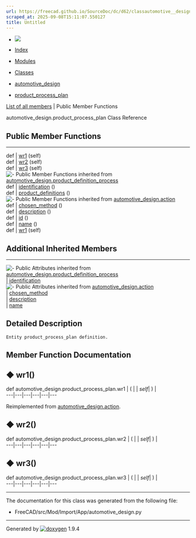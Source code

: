 ```yaml
---
url: https://freecad.github.io/SourceDoc/dc/d62/classautomotive__design_1_1product__process__plan.html
scraped_at: 2025-09-08T15:11:07.550127
title: Untitled
---
```


  * [ ![](https://www.freecad.org/svg/logo-freecad.svg) ](https://freecadweb.org "FreeCAD")
  * [Index](../../index.html "Index")
  * [Modules](../../modules.html "Modules list")
  * [Classes](../../annotated.html "Annotated list")

  * [automotive_design](../../d4/ddf/namespaceautomotive__design.html)
  * [product_process_plan](../../dc/d62/classautomotive__design_1_1product__process__plan.html)

[List of all members](../../d2/da3/classautomotive__design_1_1product__process__plan-members.html) | Public Member Functions

automotive_design.product_process_plan Class Reference

##  Public Member Functions  
  
---  
def | [wr1](../../dc/d62/classautomotive__design_1_1product__process__plan.html#a983123937ac40f694c30074a5e144a45) (self)  
def | [wr2](../../dc/d62/classautomotive__design_1_1product__process__plan.html#a3838f28fd9ca47bfe631e608b772ebb2) (self)  
def | [wr3](../../dc/d62/classautomotive__design_1_1product__process__plan.html#a11711a1ee8979abdf5817f352efa53e1) (self)  
![-](../../closed.png) Public Member Functions inherited from
[automotive_design.product_definition_process](../../d1/dff/classautomotive__design_1_1product__definition__process.html)  
def | [identification](../../d1/dff/classautomotive__design_1_1product__definition__process.html#a8c5f9a2bfdaa0553eef3712f8c2dc6a1) ()  
def | [product_definitions](../../d1/dff/classautomotive__design_1_1product__definition__process.html#a88ee24ed3ccd723943b7ec4dfd7805a6) ()  
![-](../../closed.png) Public Member Functions inherited from
[automotive_design.action](../../dd/db7/classautomotive__design_1_1action.html)  
def | [chosen_method](../../dd/db7/classautomotive__design_1_1action.html#a0bb4218ffaae2f91ad8c5eb3aaebb861) ()  
def | [description](../../dd/db7/classautomotive__design_1_1action.html#a053f3af55213aa3b721567d2a49c2148) ()  
def | [id](../../dd/db7/classautomotive__design_1_1action.html#a289e01eb20d53e6824c40daad04dfc4b) ()  
def | [name](../../dd/db7/classautomotive__design_1_1action.html#a2ec9ee5bbd2e3eceb2d51d8ac569fefb) ()  
def | [wr1](../../dd/db7/classautomotive__design_1_1action.html#a394a5335bf93418126ac4f7fec339dcd) (self)  
  
##  Additional Inherited Members  
  
---  
![-](../../closed.png) Public Attributes inherited from
[automotive_design.product_definition_process](../../d1/dff/classautomotive__design_1_1product__definition__process.html)  
|
[identification](../../d1/dff/classautomotive__design_1_1product__definition__process.html#adfcbdad765e3e48b82725aae1a3a1cf4)  
![-](../../closed.png) Public Attributes inherited from
[automotive_design.action](../../dd/db7/classautomotive__design_1_1action.html)  
|
[chosen_method](../../dd/db7/classautomotive__design_1_1action.html#a6aa732474ae1ebb9e3175228f8113d68)  
|
[description](../../dd/db7/classautomotive__design_1_1action.html#a0f88db2350cbe07e6455946f9a3b02de)  
|
[name](../../dd/db7/classautomotive__design_1_1action.html#a6f5d021b7324a85dc2714abbdb31ca63)  
  
## Detailed Description

    
    
    Entity product_process_plan definition.

## Member Function Documentation

## ◆ wr1()

def automotive_design.product_process_plan.wr1  | ( |  | _self_| ) |   
---|---|---|---|---|---  
  
Reimplemented from
[automotive_design.action](../../dd/db7/classautomotive__design_1_1action.html#a394a5335bf93418126ac4f7fec339dcd).

## ◆ wr2()

def automotive_design.product_process_plan.wr2  | ( |  | _self_| ) |   
---|---|---|---|---|---  
  
## ◆ wr3()

def automotive_design.product_process_plan.wr3  | ( |  | _self_| ) |   
---|---|---|---|---|---  
  
* * *

The documentation for this class was generated from the following file:

  * FreeCAD/src/Mod/Import/App/automotive_design.py

* * *

Generated by
[![doxygen](../../doxygen.svg)](https://www.doxygen.org/index.html) 1.9.4

